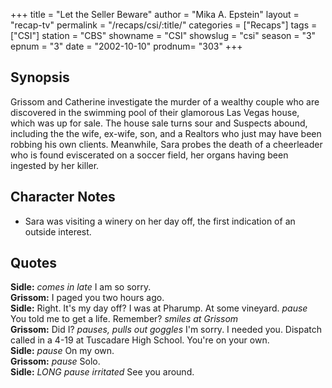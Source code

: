 +++
title = "Let the Seller Beware"
author = "Mika A. Epstein"
layout = "recap-tv"
permalink = "/recaps/csi/:title/"
categories = ["Recaps"]
tags = ["CSI"]
station = "CBS"
showname = "CSI"
showslug = "csi"
season = "3"
epnum = "3"
date = "2002-10-10"
prodnum= "303"
+++

## Synopsis

Grissom and Catherine investigate the murder of a wealthy couple who are discovered in the swimming pool of their glamorous Las Vegas house, which was up for sale. The house sale turns sour and Suspects abound, including the the wife, ex-wife, son, and a Realtors who just may have been robbing his own clients. Meanwhile, Sara probes the death of a cheerleader who is found eviscerated on a soccer field, her organs having been ingested by her killer.

## Character Notes

* Sara was visiting a winery on her day off, the first indication of an outside interest.

## Quotes

**Sidle:** _comes in late_ I am so sorry.  
**Grissom:** I paged you two hours ago.  
**Sidle:** Right. It's my day off? I was at Pharump. At some vineyard. _pause_ You told me to get a life. Remember? _smiles at Grissom_  
**Grissom:** Did I? _pauses, pulls out goggles_ I'm sorry. I needed you. Dispatch called in a 4-19 at Tuscadare High School. You're on your own.  
**Sidle:** _pause_ On my own.  
**Grissom:** _pause_ Solo.  
**Sidle:** _LONG pause_ _irritated_ See you around.

